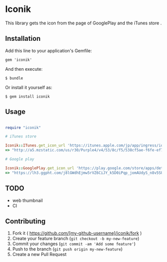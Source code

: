 # Iconik

This library gets the icon from the page of GooglePlay and the iTunes store .


## Installation

Add this line to your application's Gemfile:

    gem 'iconik'

And then execute:

    $ bundle

Or install it yourself as:

    $ gem install iconik

## Usage

```ruby

require "iconik"

# iTunes store

Iconik::ITunes.get_icon_url 'https://itunes.apple.com/jp/app/ingress/id576505181?mt=8'
=> "http://a5.mzstatic.com/us/r30/Purple4/v4/53/8c/f5/538cf5ae-f6fe-ef7b-15fd-bb7d7d84563a/mzl.vwbatafr.175x175-75.jpg"

# Google play

Iconik::GooglePlay.get_icon_url 'https://play.google.com/store/apps/details?id=com.nianticproject.ingress&hl=ja'
=> "https://lh3.ggpht.com/j8lGWdhEjmw5rVZ6CiJY_k5D0iPqp_jomAUdyS_n8v5SUQVb8Dt-USXUZXmx1QAca8zJ=w300"

```

## TODO


- web thumbnail
- CI


## Contributing

1. Fork it ( https://github.com/[my-github-username]/iconik/fork )
2. Create your feature branch (`git checkout -b my-new-feature`)
3. Commit your changes (`git commit -am 'Add some feature'`)
4. Push to the branch (`git push origin my-new-feature`)
5. Create a new Pull Request
